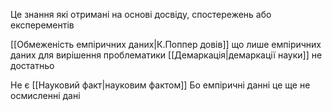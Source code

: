 Це знання які отримані на основі досвіду, спостережень або експерементів

[[Обмеженість емпіричних даних|К.Поппер довів]] що лише емпіричних даних для вирішення проблематики [[Демаркація|демаркації науки]] не достатньо

Не є [[Науковий факт|науковим фактом]]
Бо емпіричні данні це ще не осмисленні дані